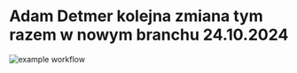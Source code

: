 
# Adam Detmer kolejna zmiana tym razem w nowym branchu 24.10.2024


![example workflow](https://github.com/AdamDetmer/bank-zbozowy-mvn11/actions/workflows/ci.yml/badge.svg)
